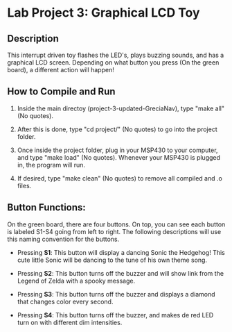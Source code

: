 Lab Project 3: Graphical LCD Toy
================================

## Description
This interrupt driven toy flashes the LED's, plays buzzing sounds, and has a
graphical LCD screen. Depending on what button you press (On the green
board), a different action will happen!

## How to Compile and Run
1. Inside the main directoy (project-3-updated-GreciaNav), type "make all" (No
quotes).

2. After this is done, type "cd project/" (No quotes) to go into the
project folder.

3. Once inside the project folder, plug in your MSP430 to your computer, and
type "make load" (No quotes). Whenever your MSP430 is plugged in, the program
will run.

4. If desired, type "make clean" (No quotes) to remove all compiled and .o
files.

## Button Functions:
On the green board, there are four buttons. On top, you can see each button is
labeled S1-S4 going from left to right. The following descriptions will use
this naming convention for the buttons.

- Pressing **S1**: This button will display a dancing Sonic the Hedgehog! This
  cute little Sonic will be dancing to the tune of his own theme song.

- Pressing **S2**: This button turns off the buzzer and will show link from the Legend of Zelda with a spooky message.

- Pressing **S3**: This button turns off the buzzer and displays a diamond that changes color every second.

- Pressing **S4**: This button turns off the buzzer, and makes de red LED turn
  on with different dim intensities.
